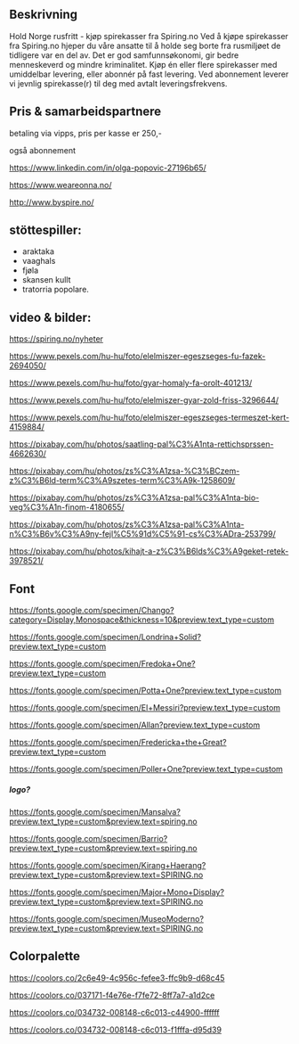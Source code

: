 ## Beskrivning

Hold Norge rusfritt - kjøp spirekasser fra Spiring.no Ved å kjøpe spirekasser fra Spiring.no hjeper du våre ansatte til å holde seg borte fra rusmiljøet de tidligere var en del av. Det er god samfunnsøkonomi, gir bedre menneskeverd og mindre kriminalitet. Kjøp én eller flere spirekasser med umiddelbar levering, eller abonnér på fast levering. Ved abonnement leverer vi jevnlig spirekasse(r) til deg med avtalt leveringsfrekvens.



## Pris & samarbeidspartnere

betaling via vipps, pris per kasse er 250,-

også abonnement

https://www.linkedin.com/in/olga-popovic-27196b65/

https://www.weareonna.no/

http://www.byspire.no/



## stöttespiller:

-  araktaka
-  vaaghals
-  fjøla
-  skansen kullt
-  tratorria popolare.

## video & bilder:

 https://spiring.no/nyheter



https://www.pexels.com/hu-hu/foto/elelmiszer-egeszseges-fu-fazek-2694050/

https://www.pexels.com/hu-hu/foto/gyar-homaly-fa-orolt-401213/

https://www.pexels.com/hu-hu/foto/elelmiszer-gyar-zold-friss-3296644/

https://www.pexels.com/hu-hu/foto/elelmiszer-egeszseges-termeszet-kert-4159884/



https://pixabay.com/hu/photos/saatling-pal%C3%A1nta-rettichsprssen-4662630/

https://pixabay.com/hu/photos/zs%C3%A1zsa-%C3%BCzem-z%C3%B6ld-term%C3%A9szetes-term%C3%A9k-1258609/

https://pixabay.com/hu/photos/zs%C3%A1zsa-pal%C3%A1nta-bio-veg%C3%A1n-finom-4180655/

https://pixabay.com/hu/photos/zs%C3%A1zsa-pal%C3%A1nta-n%C3%B6v%C3%A9ny-fejl%C5%91d%C5%91-cs%C3%ADra-253799/

https://pixabay.com/hu/photos/kihajt-a-z%C3%B6lds%C3%A9geket-retek-3978521/



## Font

https://fonts.google.com/specimen/Chango?category=Display,Monospace&thickness=10&preview.text_type=custom



https://fonts.google.com/specimen/Londrina+Solid?preview.text_type=custom

https://fonts.google.com/specimen/Fredoka+One?preview.text_type=custom

https://fonts.google.com/specimen/Potta+One?preview.text_type=custom

https://fonts.google.com/specimen/El+Messiri?preview.text_type=custom

https://fonts.google.com/specimen/Allan?preview.text_type=custom

https://fonts.google.com/specimen/Fredericka+the+Great?preview.text_type=custom

https://fonts.google.com/specimen/Poller+One?preview.text_type=custom



##### logo?

 https://fonts.google.com/specimen/Mansalva?preview.text_type=custom&preview.text=spiring.no

https://fonts.google.com/specimen/Barrio?preview.text_type=custom&preview.text=spiring.no

https://fonts.google.com/specimen/Kirang+Haerang?preview.text_type=custom&preview.text=SPIRING.no

https://fonts.google.com/specimen/Major+Mono+Display?preview.text_type=custom&preview.text=SPIRING.no

https://fonts.google.com/specimen/MuseoModerno?preview.text_type=custom&preview.text=SPIRING.no

## Colorpalette 

https://coolors.co/2c6e49-4c956c-fefee3-ffc9b9-d68c45

https://coolors.co/037171-f4e76e-f7fe72-8ff7a7-a1d2ce

https://coolors.co/034732-008148-c6c013-c44900-ffffff

https://coolors.co/034732-008148-c6c013-f1fffa-d95d39
